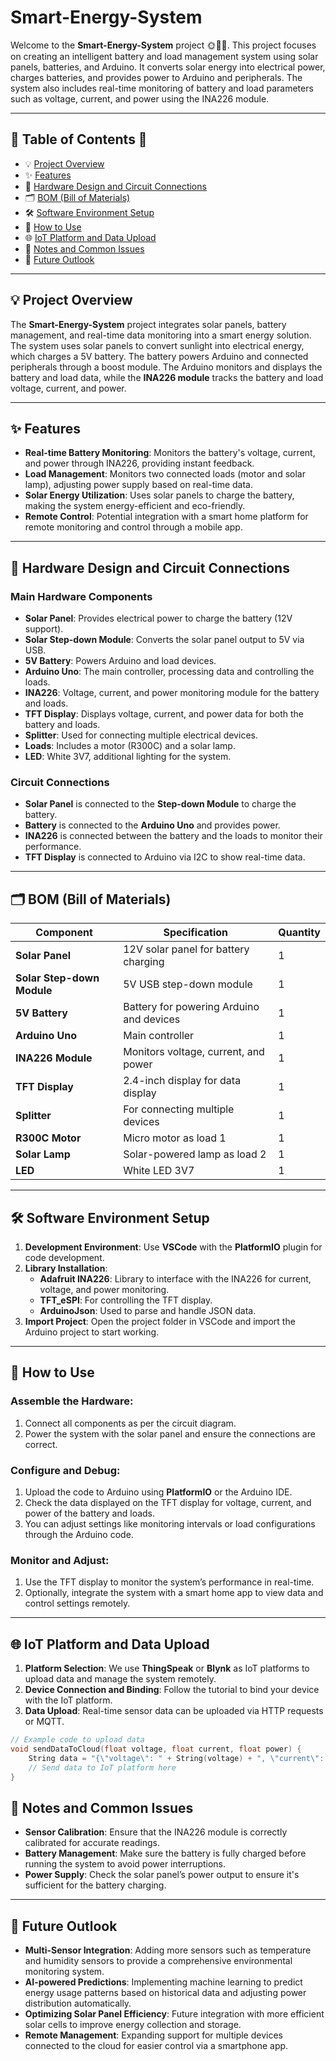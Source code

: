 # Smart-Energy-System

Welcome to the **Smart-Energy-System** project 🌞🔋💡. This project focuses on creating an intelligent battery and load management system using solar panels, batteries, and Arduino. It converts solar energy into electrical power, charges batteries, and provides power to Arduino and peripherals. The system also includes real-time monitoring of battery and load parameters such as voltage, current, and power using the INA226 module.

---

## 🌟 Table of Contents 📜

- 💡 [Project Overview](#project-overview)
- ✨ [Features](#features)
- 📐 [Hardware Design and Circuit Connections](#hardware-design-and-circuit-connections)
- 🗂️ [BOM (Bill of Materials)](#bom-bill-of-materials)
- 🛠️ [Software Environment Setup](#software-environment-setup)
- 🎇 [How to Use](#how-to-use)
- 🌐 [IoT Platform and Data Upload](#iot-platform-and-data-upload)
- 📝 [Notes and Common Issues](#notes-and-common-issues)
- 🚀 [Future Outlook](#future-outlook)

---

## 💡 Project Overview

The **Smart-Energy-System** project integrates solar panels, battery management, and real-time data monitoring into a smart energy solution. The system uses solar panels to convert sunlight into electrical energy, which charges a 5V battery. The battery powers Arduino and connected peripherals through a boost module. The Arduino monitors and displays the battery and load data, while the **INA226 module** tracks the battery and load voltage, current, and power.

---

## ✨ Features

- **Real-time Battery Monitoring**: Monitors the battery's voltage, current, and power through INA226, providing instant feedback.
- **Load Management**: Monitors two connected loads (motor and solar lamp), adjusting power supply based on real-time data.
- **Solar Energy Utilization**: Uses solar panels to charge the battery, making the system energy-efficient and eco-friendly.
- **Remote Control**: Potential integration with a smart home platform for remote monitoring and control through a mobile app.

---

## 📐 Hardware Design and Circuit Connections

### Main Hardware Components

- **Solar Panel**: Provides electrical power to charge the battery (12V support).
- **Solar Step-down Module**: Converts the solar panel output to 5V via USB.
- **5V Battery**: Powers Arduino and load devices.
- **Arduino Uno**: The main controller, processing data and controlling the loads.
- **INA226**: Voltage, current, and power monitoring module for the battery and loads.
- **TFT Display**: Displays voltage, current, and power data for both the battery and loads.
- **Splitter**: Used for connecting multiple electrical devices.
- **Loads**: Includes a motor (R300C) and a solar lamp.
- **LED**: White 3V7, additional lighting for the system.

### Circuit Connections

- **Solar Panel** is connected to the **Step-down Module** to charge the battery.
- **Battery** is connected to the **Arduino Uno** and provides power.
- **INA226** is connected between the battery and the loads to monitor their performance.
- **TFT Display** is connected to Arduino via I2C to show real-time data.

---

## 🗂️ BOM (Bill of Materials)

| Component                 | Specification                                  | Quantity |
|---------------------------|------------------------------------------------|----------|
| **Solar Panel**            | 12V solar panel for battery charging           | 1        |
| **Solar Step-down Module** | 5V USB step-down module                        | 1        |
| **5V Battery**             | Battery for powering Arduino and devices       | 1        |
| **Arduino Uno**            | Main controller                                | 1        |
| **INA226 Module**          | Monitors voltage, current, and power           | 1        |
| **TFT Display**            | 2.4-inch display for data display              | 1        |
| **Splitter**               | For connecting multiple devices                | 1        |
| **R300C Motor**            | Micro motor as load 1                          | 1        |
| **Solar Lamp**             | Solar-powered lamp as load 2                  | 1        |
| **LED**                    | White LED 3V7                                  | 1        |

---

## 🛠️ Software Environment Setup

1. **Development Environment**: Use **VSCode** with the **PlatformIO** plugin for code development.
2. **Library Installation**:
   - **Adafruit INA226**: Library to interface with the INA226 for current, voltage, and power monitoring.
   - **TFT_eSPI**: For controlling the TFT display.
   - **ArduinoJson**: Used to parse and handle JSON data.
3. **Import Project**: Open the project folder in VSCode and import the Arduino project to start working.

---

## 🎇 How to Use

### Assemble the Hardware:

1. Connect all components as per the circuit diagram.
2. Power the system with the solar panel and ensure the connections are correct.

### Configure and Debug:

1. Upload the code to Arduino using **PlatformIO** or the Arduino IDE.
2. Check the data displayed on the TFT display for voltage, current, and power of the battery and loads.
3. You can adjust settings like monitoring intervals or load configurations through the Arduino code.

### Monitor and Adjust:

1. Use the TFT display to monitor the system’s performance in real-time.
2. Optionally, integrate the system with a smart home app to view data and control settings remotely.

---

## 🌐 IoT Platform and Data Upload

1. **Platform Selection**: We use **ThingSpeak** or **Blynk** as IoT platforms to upload data and manage the system remotely.
2. **Device Connection and Binding**: Follow the tutorial to bind your device with the IoT platform.
3. **Data Upload**: Real-time sensor data can be uploaded via HTTP requests or MQTT.

```cpp
// Example code to upload data
void sendDataToCloud(float voltage, float current, float power) {
    String data = "{\"voltage\": " + String(voltage) + ", \"current\": " + String(current) + ", \"power\": " + String(power) + "}";
    // Send data to IoT platform here
}

```

## 📝 Notes and Common Issues

- **Sensor Calibration**: Ensure that the INA226 module is correctly calibrated for accurate readings.
- **Battery Management**: Make sure the battery is fully charged before running the system to avoid power interruptions.
- **Power Supply**: Check the solar panel’s power output to ensure it's sufficient for the battery charging.

---

## 🚀 Future Outlook

- **Multi-Sensor Integration**: Adding more sensors such as temperature and humidity sensors to provide a comprehensive environmental monitoring system.
- **AI-powered Predictions**: Implementing machine learning to predict energy usage patterns based on historical data and adjusting power distribution automatically.
- **Optimizing Solar Panel Efficiency**: Future integration with more efficient solar cells to improve energy collection and storage.
- **Remote Management**: Expanding support for multiple devices connected to the cloud for easier control via a smartphone app.
